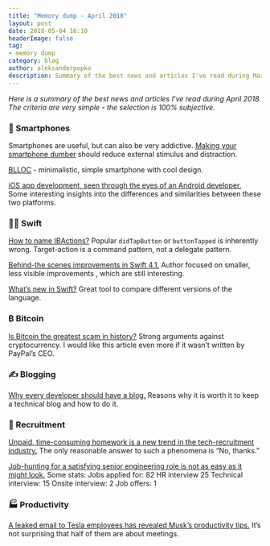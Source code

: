 ```yaml
---
title: "Memory dump - April 2018"
layout: post
date: 2018-05-04 16:10
headerImage: false
tag:
- memory dump
category: blog
author: aleksanderpopko
description: Summary of the best news and articles I've read during March 2018.
---
```

*Here is a summary of the best news and articles I've read during
April 2018. The criteria are very simple - the selection is 100%
subjective.*

### 📱 Smartphones

Smartphones are useful, but can also be very addictive. [Making your smartphone dumber](https://nomasters.io/posts/dumber-phone/) should reduce external stimulus and distraction.

[BLLOC](https://www.blloc.com/) - minimalistic, simple smartphone with cool design.

[iOS app development, seen through the eyes of an Android developer.](https://android.jlelse.eu/one-night-stand-with-ios-in-depth-comparison-from-android-developers-perspective-87ac82589195) Some interesting insights into the differences and similarities between these two platforms.

### 👩‍💻 Swift

[How to name IBActions?](http://blog.cocoafrog.de/2018/04/12/How-to-name-IBActions.html) Popular `didTapButton` or `buttonTapped` is inherently wrong. Target-action is a command pattern, not a delegate pattern.

[Behind-the scenes improvements in Swift 4.1.](https://medium.com/@slavapestov/behind-the-scenes-improvements-in-swift-4-1-269dd56e30c2) Author focused on smaller, less visible improvements , which are still interesting.

[What’s new in Swift?](https://www.whatsnewinswift.com/) Great tool to compare different versions of the language.

### ₿ Bitcoin

[Is Bitcoin the greatest scam in history?](https://www.recode.net/2018/4/24/17275202/bitcoin-scam-cryptocurrency-mining-pump-dump-fraud-ico-value) Strong arguments against cryptocurrency. I would like this article even more if it wasn’t written by PayPal’s CEO.

### ✍️ Blogging

[Why every developer should have a blog.](https://medium.freecodecamp.org/every-developer-should-have-a-blog-heres-why-and-how-to-stick-with-it-5fd55a247fbf) Reasons why it is worth it to keep a technical blog and how to do it.

### 👔 Recruitment

[Unpaid, time-consuming homework is a new trend in the tech-recruitment industry.](https://work.qz.com/1254663/job-interviews-for-programmers-now-often-come-with-days-of-unpaid-homework/) The only reasonable answer to such a phenomena is “No, thanks.”

[Job-hunting for a satisfying senior engineering role is not as easy as it might look.](
http://fuzzyblog.io/blog/jobhound/2018/04/24/ten-things-i-learned-from-a-job-hunt-for-a-senior-engineering-role.html) Some stats:
Jobs applied for: 82
HR interview 25
Technical interview: 15
Onsite interview: 2
Job offers: 1

### 🏭 Productivity

[A leaked email to Tesla employees has revealed Musk’s productivity tips.](http://www.dailymail.co.uk/sciencetech/article-5633271/Elon-Musk-reveals-six-productivity-tips-including-walking-bad-meetings.html) It’s not surprising that half of them are about meetings.
